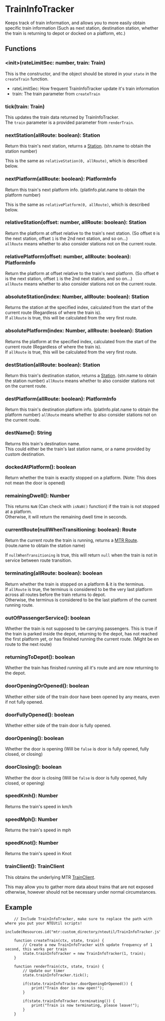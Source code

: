 # TrainInfoTracker
Keeps track of train information, and allows you to more easily obtain specific train information (Such as next station, destination station, whether the train is returning to depot or docked on a platform, etc.)

## Functions

### \<init\>(rateLimitSec: number, train: Train)
This is the constructor, and the object should be stored in your `state` in the `createTrain` function.

- rateLimitSec: How frequent TrainInfoTracker update it's train information
- train: The train parameter from `createTrain`

### tick(train: Train)
This updates the train data returned by TrainInfoTracker.  
The `train` parameter is a provided parameter from `renderTrain`.

### nextStation(allRoute: boolean): Station
Return this train's next station, returns a [Station](https://github.com/Minecraft-Transit-Railway/Minecraft-Transit-Railway/blob/87c987f660dac35832bb9373c7d7da8bd31e2abc/common/src/main/java/mtr/data/Station.java). (stn.name to obtain the station number)

This is the same as `relativeStation(0, allRoute)`, which is described below.

### nextPlatform(allRoute: boolean): PlatformInfo
Return this train's next platform info. (platInfo.plat.name to obtain the platform number)

This is the same as `relativePlatform(0, allRoute)`, which is described below.

### relativeStation(offset: number, allRoute: boolean): Station
Return the platform at offset relative to the train's next station. (So offset `0` is the next station, offset `1` is the 2nd next station, and so on...)  
`allRoute` means whether to also consider stations not on the current route.

### relativePlatform(offset: number, allRoute: boolean): PlatformInfo
Return the platform at offset relative to the train's next platform. (So offset `0` is the next station, offset `1` is the 2nd next station, and so on...)  
`allRoute` means whether to also consider stations not on the current route.

### absoluteStation(index: Number, allRoute: boolean): Station
Returns the station at the specified index, calculated from the start of the current route (Regardless of where the train is).  
If `allRoute` is true, this will be calculated from the very first route.

### absolutePlatform(index: Number, allRoute: boolean): Station
Returns the platform at the specified index, calculated from the start of the current route (Regardless of where the train is).  
If `allRoute` is true, this will be calculated from the very first route.

### destStation(allRoute: boolean): Station
Return this train's destination station, returns a [Station](https://github.com/Minecraft-Transit-Railway/Minecraft-Transit-Railway/blob/87c987f660dac35832bb9373c7d7da8bd31e2abc/common/src/main/java/mtr/data/Station.java). (stn.name to obtain the station number)
`allRoute` means whether to also consider stations not on the current route.

### destPlatform(allRoute: boolean): PlatformInfo
Return this train's destination platform info. (platInfo.plat.name to obtain the platform number)
`allRoute` means whether to also consider stations not on the current route.

### destName(): String
Returns this train's destination name.  
This could either be the train's last station name, or a name provided by custom destination.

### dockedAtPlatform(): boolean
Return whether the train is exactly stopped on a platform. (Note: This does not mean the door is opened)

### remainingDwell(): Number
This returns `NaN` (Can check with `isNaN()` function) if the train is not stopped at a platform.  
Otherwise, it will return the remaining dwell time in seconds.

### currentRoute(nullWhenTransitioning: boolean): Route
Return the current route the train is running, returns a [MTR Route](https://github.com/Minecraft-Transit-Railway/Minecraft-Transit-Railway/blob/87c987f660dac35832bb9373c7d7da8bd31e2abc/common/src/main/java/mtr/data/Route.java). (route.name to obtain the station name)

If `nullWhenTransitioning` is true, this will return `null` when the train is not in service between route transition.

### terminating(allRoute: boolean): boolean
Return whether the train is stopped on a platform & it is the terminus.  
If `allRoute` is true, the terminus is considered to be the very last platform across all routes before the train returns to depot.  
Otherwise, the terminus is considered to be the last platform of the current running route.

### outOfPassengerService(): boolean
Whether the train is not supposed to be carrying passengers. This is true if the train is parked inside the depot, returning to the depot, has not reached the first platform yet, or has finished running the current route. (Might be en route to the next route)

### returningToDepot(): boolean
Whether the train has finished running all it's route and are now returning to the depot.

### doorOpeningOrOpened(): boolean
Whether either side of the train door have been opened by any means, even if not fully opened.

### doorFullyOpened(): boolean
Whether either side of the train door is fully opened.

### doorOpening(): boolean
Whether the door is opening (Will be `false` is door is fully opened, fully closed, or closing)

### doorClosing(): boolean
Whether the door is closing (Will be `false` is door is fully opened, fully closed, or opening)

### speedKmh(): Number
Returns the train's speed in km/h

### speedMph(): Number
Returns the train's speed in mph

### speedKnot(): Number
Returns the train's speed in Knot

### trainClient(): TrainClient
This obtains the underlying MTR [TrainClient](https://github.com/Minecraft-Transit-Railway/Minecraft-Transit-Railway/blob/master/common/src/main/java/mtr/data/TrainClient.java).  

This may allow you to gather more data about trains that are not exposed otherwise, however should not be necessary under normal circumstances.

## Example
```
    // Include TrainInfoTracker, make sure to replace the path with where you put your NTEUtil scripts!
    include(Resources.id("mtr:custom_directory/nteutil/TrainInfoTracker.js"));
    
    function createTrain(ctx, state, train) {
        // Create a new TrainInfoTracker with update frequency of 1 second, this works per train
        state.trainInfoTracker = new TrainInfoTracker(1, train);
    }
    
    function renderTrain(ctx, state, train) {
        // Update our timer
        state.trainInfoTracker.tick();
        
        if(state.trainInfoTracker.doorOpeningOrOpened()) {
            print("Train door is now open!");
        }
        
        if(state.trainInfoTracker.terminating()) {
            print("Train is now terminating, please leave!");
        }
    }
```